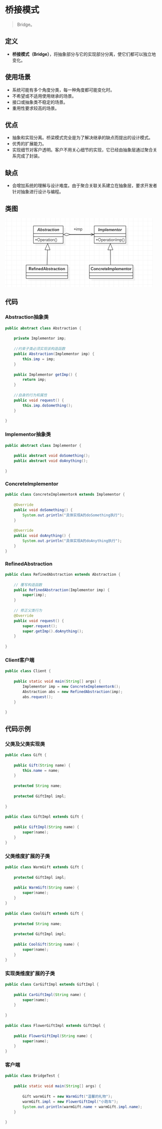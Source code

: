 # 桥接模式

> Bridge。

## 定义

-  **桥接模式（Bridge）**，将抽象部分与它的实现部分分离，使它们都可以独立地变化。

## 使用场景

- 系统可能有多个角度分类，每一种角度都可能变化时。
- 不希望或不适用使用继承的场景。
- 接口或抽象类不稳定的场景。
- 重用性要求较高的场景。

## 优点

- 抽象和实现分离。桥梁模式完全是为了解决继承的缺点而提出的设计模式。
- 优秀的扩展能力。
- 实现细节对客户透明。客户不用关心细节的实现，它已经由抽象层通过聚合关系完成了封装。

## 缺点

- 会增加系统的理解与设计难度。由于聚合关联关系建立在抽象层，要求开发者针对抽象进行设计与编程。

## 类图

![1018770-20190618215338547-1219481456](image/1018770-20190618215338547-1219481456-20220104203529921.png)

## 代码

### Abstraction抽象类

```java
public abstract class Abstraction {

    private Implementor imp;

    //约束子类必须实现该构造函数
    public Abstraction(Implementor imp) {
        this.imp = imp;
    }

    public Implementor getImp() {
        return imp;
    }

    //自身的行为和属性
    public void request() {
        this.imp.doSomething();
    }

}
```

### Implementor抽象类

```java
public abstract class Implementor {

    public abstract void doSomething();
    public abstract void doAnything();

}
```

### ConcreteImplementor

```java
public class ConcreteImplementorA extends Implementor {

    @Override
    public void doSomething() {
        System.out.println("具体实现A的doSomething执行");
    }

    @Override
    public void doAnything() {
        System.out.println("具体实现A的doAnything执行");
    }
}
```

### RefinedAbstraction

```java
public class RefinedAbstraction extends Abstraction {

    // 覆写构造函数
    public RefinedAbstraction(Implementor imp) {
        super(imp);
    }

    // 修正父类行为
    @Override
    public void request() {
        super.request();
        super.getImp().doAnything();
    }

}
```

### Client客户端

```java
public class Client {

    public static void main(String[] args) {
        Implementor imp = new ConcreteImplementorA();
        Abstraction abs = new RefinedAbstraction(imp);
        abs.request();
    }

}
```

## 代码示例

### 父类及父类实现类

```java
public class Gift {

    public Gift(String name) {
        this.name = name;
    }

    protected String name;

    protected GiftImpl impl;

}

public class GiftImpl extends Gift {

    public GiftImpl(String name) {
        super(name);
    }
}
```

### 父类维度扩展的子类

```java
public class WarmGift extends Gift {

    protected GiftImpl impl;

    public WarmGift(String name) {
        super(name);
    }
}

public class CoolGift extends Gift {

    protected String name;

    protected GiftImpl impl;

    public CoolGift(String name) {
        super(name);
    }
}
```

### 实现类维度扩展的子类

```java
public class CarGiftImpl extends GiftImpl {

    public CarGiftImpl(String name) {
        super(name);
    }

}

public class FlowerGiftImpl extends GiftImpl {

    public FlowerGiftImpl(String name) {
        super(name);
    }
}

```

### 客户端

```java
public class BridgeTest {

    public static void main(String[] args) {

        Gift warmGift = new WarmGift("温馨的礼物");
        warmGift.impl = new FlowerGiftImpl("小跑车");
        System.out.println(warmGift.name + warmGift.impl.name);
    }

}
```

